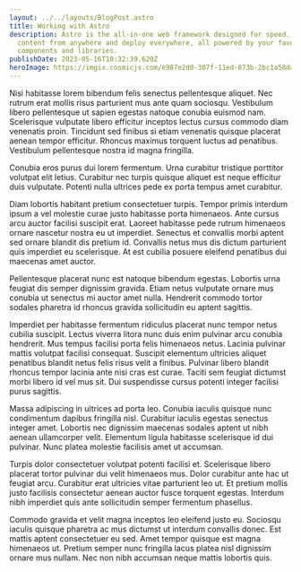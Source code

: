 ```yaml
---
layout: ../../layouts/BlogPost.astro
title: Working with Astro
description: Astro is the all-in-one web framework designed for speed. Pull your
  content from anywhere and deploy everywhere, all powered by your favorite UI
  components and libraries.
publishDate: 2023-05-16T18:32:39.620Z
heroImage: https://imgix.cosmicjs.com/e987e2d0-307f-11ed-873b-2bc1a58daa5a-full-logo-light.png?w=500&auto=compress,format
---
```

Nisi habitasse lorem bibendum felis senectus pellentesque aliquet. Nec rutrum erat mollis risus parturient mus ante quam sociosqu. Vestibulum libero pellentesque ut sapien egestas natoque conubia euismod nam. Scelerisque vulputate libero efficitur inceptos lectus cursus commodo diam venenatis proin. Tincidunt sed finibus si etiam venenatis quisque placerat aenean tempor efficitur. Rhoncus maximus torquent luctus ad penatibus. Vestibulum pellentesque nostra id magna fringilla.

Conubia eros purus dui lorem fermentum. Urna curabitur tristique porttitor volutpat elit letius. Curabitur nec turpis quisque aliquet est neque efficitur duis vulputate. Potenti nulla ultrices pede ex porta tempus amet curabitur.

Diam lobortis habitant pretium consectetuer turpis. Tempor primis interdum ipsum a vel molestie curae justo habitasse porta himenaeos. Ante cursus arcu auctor facilisi suscipit erat. Laoreet habitasse pede rutrum himenaeos ornare nascetur nostra eu ut imperdiet. Senectus et convallis morbi aptent sed ornare blandit dis pretium id. Convallis netus mus dis dictum parturient quis imperdiet eu scelerisque. At est cubilia posuere eleifend penatibus dui maecenas amet auctor.

Pellentesque placerat nunc est natoque bibendum egestas. Lobortis urna feugiat dis semper dignissim gravida. Etiam netus vulputate ornare mus conubia ut senectus mi auctor amet nulla. Hendrerit commodo tortor sodales pharetra id rhoncus gravida sollicitudin eu aptent sagittis.

Imperdiet per habitasse fermentum ridiculus placerat nunc tempor netus cubilia suscipit. Lectus viverra litora nunc duis enim pulvinar arcu conubia hendrerit. Mus tempus facilisi porta felis himenaeos netus. Lacinia pulvinar mattis volutpat facilisi consequat. Suscipit elementum ultricies aliquet penatibus blandit netus felis risus velit a finibus. Pulvinar libero blandit rhoncus tempor lacinia ante nisi cras est curae. Taciti sem feugiat dictumst morbi libero id vel mus sit. Dui suspendisse cursus potenti integer facilisi purus sagittis.

Massa adipiscing in ultrices ad porta leo. Conubia iaculis quisque nunc condimentum dapibus fringilla nisl. Curabitur iaculis egestas senectus integer amet. Lobortis nec dignissim maecenas sodales aptent ut nibh aenean ullamcorper velit. Elementum ligula habitasse scelerisque id dui pulvinar. Nunc platea molestie facilisis amet ut accumsan.

Turpis dolor consectetuer volutpat potenti facilisi et. Scelerisque libero placerat tortor pulvinar dui velit himenaeos mus. Dolor curabitur ante hac ut feugiat arcu. Curabitur erat ultricies vitae parturient leo ut. Et pretium mollis justo facilisis consectetur aenean auctor fusce torquent egestas. Interdum nibh imperdiet quis ante sollicitudin semper fermentum phasellus.

Commodo gravida et velit magna inceptos leo eleifend justo eu. Sociosqu iaculis quisque pharetra ac mus dictumst ut interdum convallis donec. Est mattis aptent consectetuer eu sed. Amet tempor quisque est magna himenaeos ut. Pretium semper nunc fringilla lacus platea nisl dignissim ornare mus nullam. Nec non nibh accumsan neque mattis lobortis quis.